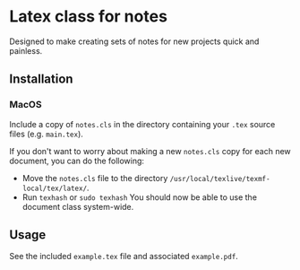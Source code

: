 # Latex class for notes
Designed to make creating sets of notes for new projects quick and painless.

## Installation
### MacOS
Include a copy of `notes.cls` in the directory containing your `.tex` source files (e.g. `main.tex`).

If you don't want to worry about making a new `notes.cls` copy for each new document, you can do the following:
- Move the `notes.cls` file to the directory `/usr/local/texlive/texmf-local/tex/latex/`. 
- Run `texhash` or `sudo texhash`
You should now be able to use the document class system-wide.

## Usage
See the included `example.tex` file and associated `example.pdf`.

